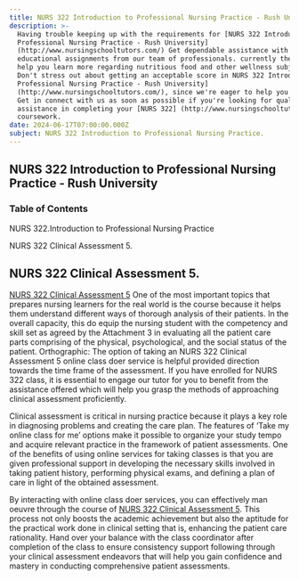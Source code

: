 ```yaml
---
title: NURS 322 Introduction to Professional Nursing Practice - Rush University
description: >-
  Having trouble keeping up with the requirements for [NURS 322 Introduction to
  Professional Nursing Practice - Rush University]
  (http://www.nursingschooltutors.com/) Get dependable assistance with your
  educational assignments from our team of professionals. currently there to
  help you learn more regarding nutritious food and other wellness subjects.
  Don't stress out about getting an acceptable score in NURS 322 Introduction to
  Professional Nursing Practice - Rush University]
  (http://www.nursingschooltutors.com/), since we're eager to help you flourish.
  Get in connect with us as soon as possible if you're looking for qualified
  assistance in completing your [NURS 322] (http://www.nursingschooltutors.com/)
  coursework.
date: 2024-06-17T07:00:00.000Z
subject: NURS 322 Introduction to Professional Nursing Practice.
---
```


## **NURS 322 Introduction to Professional Nursing Practice - Rush University**

### Table of Contents

NURS 322.Introduction to Professional Nursing Practice

NURS 322 Clinical Assessment 5.

## NURS 322 Clinical Assessment 5.

[NURS 322 Clinical Assessment 5](https://www.rushu.rush.edu/college-nursing) One of the most important topics that prepares nursing
learners for the real world is the course because it helps them understand
different ways of thorough analysis of their patients. In the overall capacity,
this do equip the nursing student with the competency and skill set as agreed
by the Attachment 3 in evaluating all the patient care parts comprising of the
physical, psychological, and the social status of the patient. Orthographic:
The option of taking an NURS 322 Clinical Assessment 5 online class doer service
is helpful provided direction towards the time frame of the assessment. If you
have enrolled for NURS 322 class, it is essential to engage our tutor for you
to benefit from the assistance offered which will help you grasp the methods of
approaching clinical assessment proficiently.

Clinical assessment is critical in nursing practice because
it plays a key role in diagnosing problems and creating the care plan. The
features of ‘Take my online class for me’ options make it possible to organize
your study tempo and acquire relevant practice in the framework of patient
assessments. One of the benefits of using online services for taking classes is
that you are given professional support in developing the necessary skills
involved in taking patient history, performing physical exams, and defining a
plan of care in light of the obtained assessment.

By interacting with online class doer services, you can effectively man oeuvre through the course of [NURS 322 Clinical Assessment 5](https://www.rushu.rush.edu/college-nursing). This process not only boosts the academic achievement but also the aptitude for
the practical work done in clinical setting that is, enhancing the patient care
rationality. Hand over your balance with the class coordinator after completion
of the class to ensure consistency support following through your clinical
assessment endeavors that will help you gain confidence and mastery in
conducting comprehensive patient assessments.
